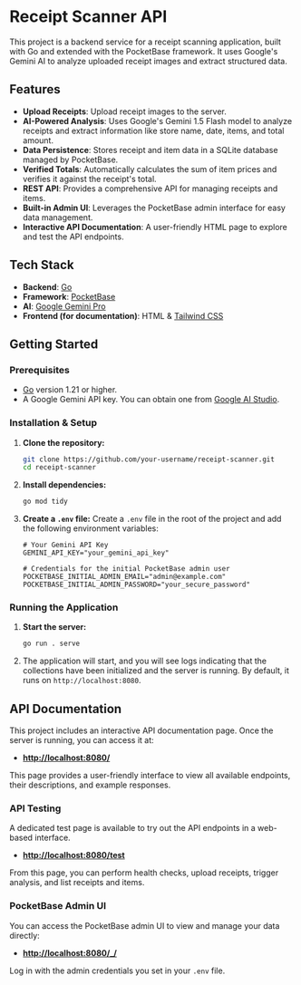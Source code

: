 # Receipt Scanner API

This project is a backend service for a receipt scanning application, built with Go and extended with the PocketBase framework. It uses Google's Gemini AI to analyze uploaded receipt images and extract structured data.

## Features

- **Upload Receipts**: Upload receipt images to the server.
- **AI-Powered Analysis**: Uses Google's Gemini 1.5 Flash model to analyze receipts and extract information like store name, date, items, and total amount.
- **Data Persistence**: Stores receipt and item data in a SQLite database managed by PocketBase.
- **Verified Totals**: Automatically calculates the sum of item prices and verifies it against the receipt's total.
- **REST API**: Provides a comprehensive API for managing receipts and items.
- **Built-in Admin UI**: Leverages the PocketBase admin interface for easy data management.
- **Interactive API Documentation**: A user-friendly HTML page to explore and test the API endpoints.

## Tech Stack

- **Backend**: [Go](https://golang.org/)
- **Framework**: [PocketBase](https://pocketbase.io/)
- **AI**: [Google Gemini Pro](https://deepmind.google/technologies/gemini/)
- **Frontend (for documentation)**: HTML & [Tailwind CSS](https://tailwindcss.com/)

## Getting Started

### Prerequisites

- [Go](https://golang.org/doc/install) version 1.21 or higher.
- A Google Gemini API key. You can obtain one from [Google AI Studio](https://aistudio.google.com/app/apikey).

### Installation & Setup

1.  **Clone the repository:**
    ```bash
    git clone https://github.com/your-username/receipt-scanner.git
    cd receipt-scanner
    ```

2.  **Install dependencies:**
    ```bash
    go mod tidy
    ```

3.  **Create a `.env` file:**
    Create a `.env` file in the root of the project and add the following environment variables:

    ```env
    # Your Gemini API Key
    GEMINI_API_KEY="your_gemini_api_key"

    # Credentials for the initial PocketBase admin user
    POCKETBASE_INITIAL_ADMIN_EMAIL="admin@example.com"
    POCKETBASE_INITIAL_ADMIN_PASSWORD="your_secure_password"
    ```

### Running the Application

1.  **Start the server:**
    ```bash
    go run . serve
    ```

2.  The application will start, and you will see logs indicating that the collections have been initialized and the server is running. By default, it runs on `http://localhost:8080`.

## API Documentation

This project includes an interactive API documentation page. Once the server is running, you can access it at:

- **[http://localhost:8080/](http://localhost:8080/)**

This page provides a user-friendly interface to view all available endpoints, their descriptions, and example responses.

### API Testing

A dedicated test page is available to try out the API endpoints in a web-based interface.

- **[http://localhost:8080/test](http://localhost:8080/test)**

From this page, you can perform health checks, upload receipts, trigger analysis, and list receipts and items.

### PocketBase Admin UI

You can access the PocketBase admin UI to view and manage your data directly:

- **[http://localhost:8080/_/](http://localhost:8080/_/)**

Log in with the admin credentials you set in your `.env` file.